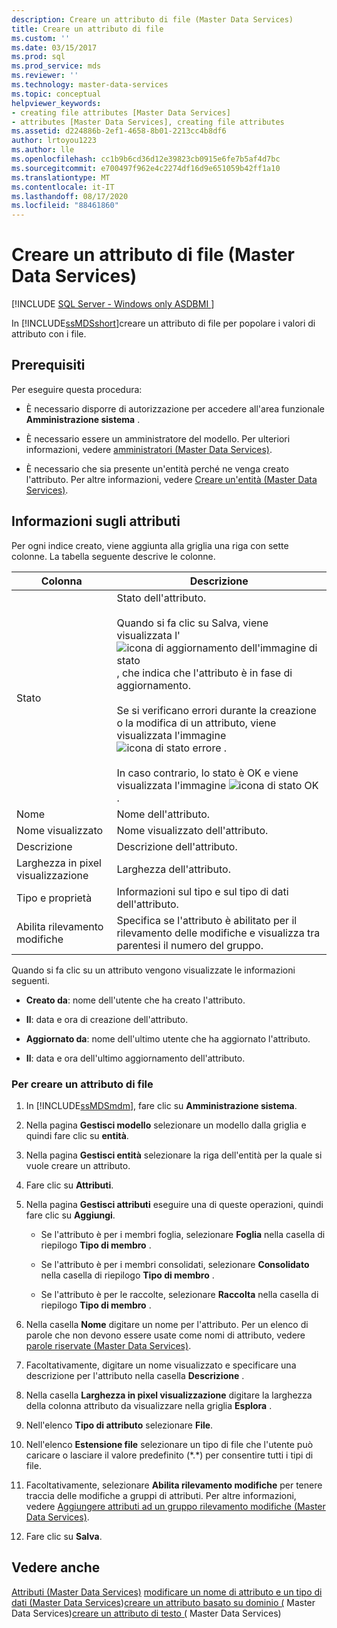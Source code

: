 ```yaml
---
description: Creare un attributo di file (Master Data Services)
title: Creare un attributo di file
ms.custom: ''
ms.date: 03/15/2017
ms.prod: sql
ms.prod_service: mds
ms.reviewer: ''
ms.technology: master-data-services
ms.topic: conceptual
helpviewer_keywords:
- creating file attributes [Master Data Services]
- attributes [Master Data Services], creating file attributes
ms.assetid: d224886b-2ef1-4658-8b01-2213cc4b8df6
author: lrtoyou1223
ms.author: lle
ms.openlocfilehash: cc1b9b6cd36d12e39823cb0915e6fe7b5af4d7bc
ms.sourcegitcommit: e700497f962e4c2274df16d9e651059b42ff1a10
ms.translationtype: MT
ms.contentlocale: it-IT
ms.lasthandoff: 08/17/2020
ms.locfileid: "88461860"
---
```

# <a name="create-a-file-attribute-master-data-services"></a>Creare un attributo di file (Master Data Services)

[!INCLUDE [SQL Server - Windows only ASDBMI  ](../includes/applies-to-version/sql-windows-only-asdbmi.md)]

  In [!INCLUDE[ssMDSshort](../includes/ssmdsshort-md.md)]creare un attributo di file per popolare i valori di attributo con i file.

## <a name="prerequisites"></a>Prerequisiti
 Per eseguire questa procedura:

-   È necessario disporre di autorizzazione per accedere all'area funzionale **Amministrazione sistema** .

-   È necessario essere un amministratore del modello. Per ulteriori informazioni, vedere [amministratori &#40;Master Data Services&#41;](../master-data-services/administrators-master-data-services.md).

-   È necessario che sia presente un'entità perché ne venga creato l'attributo. Per altre informazioni, vedere [Creare un'entità &#40;Master Data Services&#41;](../master-data-services/create-an-entity-master-data-services.md).

## <a name="attribute-information"></a>Informazioni sugli attributi
 Per ogni indice creato, viene aggiunta alla griglia una riga con sette colonne. La tabella seguente descrive le colonne.

|Colonna|Descrizione|
|------------|-----------------|
|Stato|Stato dell'attributo.<br /><br /> Quando si fa clic su Salva, viene visualizzata l' ![icona di aggiornamento dell'immagine di stato](../master-data-services/media/mds-statusicon-updating.png "Icona per lo stato di aggiornamento") , che indica che l'attributo è in fase di aggiornamento.<br /><br /> Se si verificano errori durante la creazione o la modifica di un attributo, viene visualizzata l'immagine ![icona di stato errore](../master-data-services/media/mds-statusicon-error.png "Icona per lo stato di errore") .<br /><br /> In caso contrario, lo stato è OK e viene visualizzata l'immagine ![icona di stato OK](../master-data-services/media/mds-statusicon-ok.png "Icona per lo stato OK") .|
|Nome|Nome dell'attributo.|
|Nome visualizzato|Nome visualizzato dell'attributo.|
|Descrizione|Descrizione dell'attributo.|
|Larghezza in pixel visualizzazione|Larghezza dell'attributo.|
|Tipo e proprietà|Informazioni sul tipo e sul tipo di dati dell'attributo.|
|Abilita rilevamento modifiche|Specifica se l'attributo è abilitato per il rilevamento delle modifiche e visualizza tra parentesi il numero del gruppo.|

 Quando si fa clic su un attributo vengono visualizzate le informazioni seguenti.

-   **Creato da**: nome dell'utente che ha creato l'attributo.

-   **Il**: data e ora di creazione dell'attributo.

-   **Aggiornato da**: nome dell'ultimo utente che ha aggiornato l'attributo.

-   **Il**: data e ora dell'ultimo aggiornamento dell'attributo.

### <a name="to-create-a-file-attribute"></a>Per creare un attributo di file

1.  In [!INCLUDE[ssMDSmdm](../includes/ssmdsmdm-md.md)], fare clic su **Amministrazione sistema**.

2.  Nella pagina **Gestisci modello** selezionare un modello dalla griglia e quindi fare clic su **entità**.

3.  Nella pagina **Gestisci entità** selezionare la riga dell'entità per la quale si vuole creare un attributo.

4.  Fare clic su **Attributi**.

5.  Nella pagina **Gestisci attributi** eseguire una di queste operazioni, quindi fare clic su **Aggiungi**.

    -   Se l'attributo è per i membri foglia, selezionare **Foglia** nella casella di riepilogo **Tipo di membro** .

    -   Se l'attributo è per i membri consolidati, selezionare **Consolidato** nella casella di riepilogo **Tipo di membro** .

    -   Se l'attributo è per le raccolte, selezionare **Raccolta** nella casella di riepilogo **Tipo di membro** .

6.  Nella casella **Nome** digitare un nome per l'attributo. Per un elenco di parole che non devono essere usate come nomi di attributo, vedere [parole riservate &#40;Master Data Services&#41;](../master-data-services/reserved-words-master-data-services.md).

7.  Facoltativamente, digitare un nome visualizzato e specificare una descrizione per l'attributo nella casella **Descrizione** .

8.  Nella casella **Larghezza in pixel visualizzazione** digitare la larghezza della colonna attributo da visualizzare nella griglia **Esplora** .

9. Nell'elenco **Tipo di attributo** selezionare **File**.

10. Nell'elenco **Estensione file** selezionare un tipo di file che l'utente può caricare o lasciare il valore predefinito (*.\*) per consentire tutti i tipi di file.

11. Facoltativamente, selezionare **Abilita rilevamento modifiche** per tenere traccia delle modifiche a gruppi di attributi. Per altre informazioni, vedere [Aggiungere attributi ad un gruppo rilevamento modifiche &#40;Master Data Services&#41;](../master-data-services/add-attributes-to-a-change-tracking-group-master-data-services.md).

12. Fare clic su **Salva**.

## <a name="see-also"></a>Vedere anche
 [Attributi &#40;Master Data Services&#41;](../master-data-services/attributes-master-data-services.md) [modificare un nome di attributo e un tipo di dati &#40;Master Data Services](../master-data-services/change-an-attribute-name-and-data-type-master-data-services.md)&#41;[creare un attributo basato su dominio &#40;](../master-data-services/create-a-domain-based-attribute-master-data-services.md) Master Data Services&#41;[creare un attributo di testo &#40;](../master-data-services/create-a-text-attribute-master-data-services.md) Master Data Services&#41;


